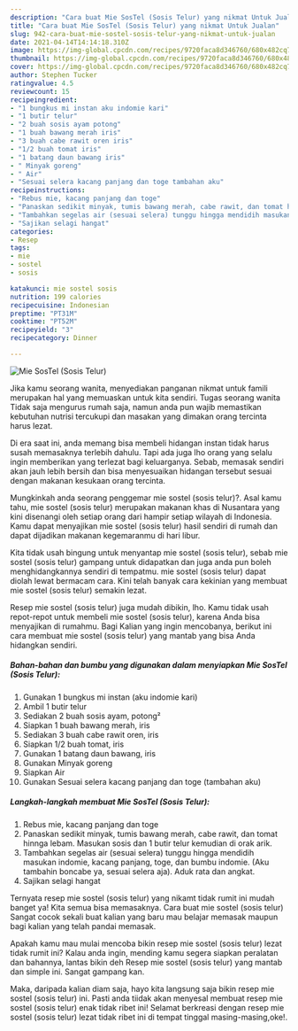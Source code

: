 ```yaml
---
description: "Cara buat Mie SosTel (Sosis Telur) yang nikmat Untuk Jualan"
title: "Cara buat Mie SosTel (Sosis Telur) yang nikmat Untuk Jualan"
slug: 942-cara-buat-mie-sostel-sosis-telur-yang-nikmat-untuk-jualan
date: 2021-04-14T14:14:18.310Z
image: https://img-global.cpcdn.com/recipes/9720faca8d346760/680x482cq70/mie-sostel-sosis-telur-foto-resep-utama.jpg
thumbnail: https://img-global.cpcdn.com/recipes/9720faca8d346760/680x482cq70/mie-sostel-sosis-telur-foto-resep-utama.jpg
cover: https://img-global.cpcdn.com/recipes/9720faca8d346760/680x482cq70/mie-sostel-sosis-telur-foto-resep-utama.jpg
author: Stephen Tucker
ratingvalue: 4.5
reviewcount: 15
recipeingredient:
- "1 bungkus mi instan aku indomie kari"
- "1 butir telur"
- "2 buah sosis ayam potong"
- "1 buah bawang merah iris"
- "3 buah cabe rawit oren iris"
- "1/2 buah tomat iris"
- "1 batang daun bawang iris"
- " Minyak goreng"
- " Air"
- "Sesuai selera kacang panjang dan toge tambahan aku"
recipeinstructions:
- "Rebus mie, kacang panjang dan toge"
- "Panaskan sedikit minyak, tumis bawang merah, cabe rawit, dan tomat hinnga lebam. Masukan sosis dan 1 butir telur kemudian di orak arik."
- "Tambahkan segelas air (sesuai selera) tunggu hingga mendidih masukan indomie, kacang panjang, toge, dan bumbu indomie. (Aku tambahin boncabe ya, sesuai selera aja). Aduk rata dan angkat."
- "Sajikan selagi hangat"
categories:
- Resep
tags:
- mie
- sostel
- sosis

katakunci: mie sostel sosis 
nutrition: 199 calories
recipecuisine: Indonesian
preptime: "PT31M"
cooktime: "PT52M"
recipeyield: "3"
recipecategory: Dinner

---
```



![Mie SosTel (Sosis Telur)](https://img-global.cpcdn.com/recipes/9720faca8d346760/680x482cq70/mie-sostel-sosis-telur-foto-resep-utama.jpg)

Jika kamu seorang wanita, menyediakan panganan nikmat untuk famili merupakan hal yang memuaskan untuk kita sendiri. Tugas seorang  wanita Tidak saja mengurus rumah saja, namun anda pun wajib memastikan kebutuhan nutrisi tercukupi dan masakan yang dimakan orang tercinta harus lezat.

Di era  saat ini, anda memang bisa membeli hidangan instan tidak harus susah memasaknya terlebih dahulu. Tapi ada juga lho orang yang selalu ingin memberikan yang terlezat bagi keluarganya. Sebab, memasak sendiri akan jauh lebih bersih dan bisa menyesuaikan hidangan tersebut sesuai dengan makanan kesukaan orang tercinta. 



Mungkinkah anda seorang penggemar mie sostel (sosis telur)?. Asal kamu tahu, mie sostel (sosis telur) merupakan makanan khas di Nusantara yang kini disenangi oleh setiap orang dari hampir setiap wilayah di Indonesia. Kamu dapat menyajikan mie sostel (sosis telur) hasil sendiri di rumah dan dapat dijadikan makanan kegemaranmu di hari libur.

Kita tidak usah bingung untuk menyantap mie sostel (sosis telur), sebab mie sostel (sosis telur) gampang untuk didapatkan dan juga anda pun boleh menghidangkannya sendiri di tempatmu. mie sostel (sosis telur) dapat diolah lewat bermacam cara. Kini telah banyak cara kekinian yang membuat mie sostel (sosis telur) semakin lezat.

Resep mie sostel (sosis telur) juga mudah dibikin, lho. Kamu tidak usah repot-repot untuk membeli mie sostel (sosis telur), karena Anda bisa menyajikan di rumahmu. Bagi Kalian yang ingin mencobanya, berikut ini cara membuat mie sostel (sosis telur) yang mantab yang bisa Anda hidangkan sendiri.

<!--inarticleads1-->

##### Bahan-bahan dan bumbu yang digunakan dalam menyiapkan Mie SosTel (Sosis Telur):

1. Gunakan 1 bungkus mi instan (aku indomie kari)
1. Ambil 1 butir telur
1. Sediakan 2 buah sosis ayam, potong²
1. Siapkan 1 buah bawang merah, iris
1. Sediakan 3 buah cabe rawit oren, iris
1. Siapkan 1/2 buah tomat, iris
1. Gunakan 1 batang daun bawang, iris
1. Gunakan  Minyak goreng
1. Siapkan  Air
1. Gunakan Sesuai selera kacang panjang dan toge (tambahan aku)




<!--inarticleads2-->

##### Langkah-langkah membuat Mie SosTel (Sosis Telur):

1. Rebus mie, kacang panjang dan toge
1. Panaskan sedikit minyak, tumis bawang merah, cabe rawit, dan tomat hinnga lebam. Masukan sosis dan 1 butir telur kemudian di orak arik.
1. Tambahkan segelas air (sesuai selera) tunggu hingga mendidih masukan indomie, kacang panjang, toge, dan bumbu indomie. (Aku tambahin boncabe ya, sesuai selera aja). Aduk rata dan angkat.
1. Sajikan selagi hangat




Ternyata resep mie sostel (sosis telur) yang nikamt tidak rumit ini mudah banget ya! Kita semua bisa memasaknya. Cara buat mie sostel (sosis telur) Sangat cocok sekali buat kalian yang baru mau belajar memasak maupun bagi kalian yang telah pandai memasak.

Apakah kamu mau mulai mencoba bikin resep mie sostel (sosis telur) lezat tidak rumit ini? Kalau anda ingin, mending kamu segera siapkan peralatan dan bahannya, lantas bikin deh Resep mie sostel (sosis telur) yang mantab dan simple ini. Sangat gampang kan. 

Maka, daripada kalian diam saja, hayo kita langsung saja bikin resep mie sostel (sosis telur) ini. Pasti anda tiidak akan menyesal membuat resep mie sostel (sosis telur) enak tidak ribet ini! Selamat berkreasi dengan resep mie sostel (sosis telur) lezat tidak ribet ini di tempat tinggal masing-masing,oke!.

